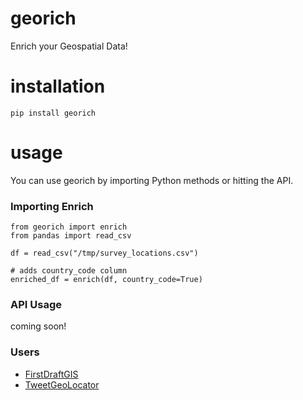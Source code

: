 # georich
Enrich your Geospatial Data!

# installation
```
pip install georich
```

# usage
You can use georich by importing Python methods or hitting the API.

### Importing Enrich
```
from georich import enrich
from pandas import read_csv

df = read_csv("/tmp/survey_locations.csv")

# adds country_code column
enriched_df = enrich(df, country_code=True)
```

### API Usage
coming soon!

### Users
- [FirstDraftGIS](https://firstdraftgis.com)
- [TweetGeoLocator](https://tweetgeolocator.com)

